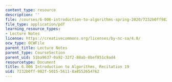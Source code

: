 ```yaml
---
content_type: resource
description: ''
file: /courses/6-006-introduction-to-algorithms-spring-2020/7232b0ff982f501556118a8552654762_MIT6_006S20_r19.pdf
file_type: application/pdf
learning_resource_types:
- Lecture Notes
license: https://creativecommons.org/licenses/by-nc-sa/4.0/
ocw_type: OCWFile
parent_title: Lecture Notes
parent_type: CourseSection
parent_uid: 51ba9637-0a92-32f2-88ab-0bef851c9ad4
resourcetype: Document
title: 6.006 Introduction to Algorithms, Recitation 19
uid: 7232b0ff-982f-5015-5611-8a8552654762
---
```

